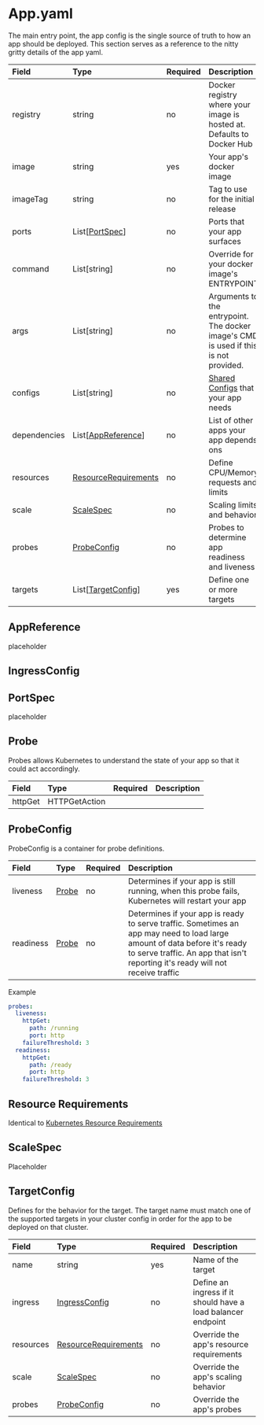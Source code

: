# App.yaml

The main entry point, the app config is the single source of truth to how an app should be deployed. This section serves as a reference to the nitty gritty details of the app yaml.

| Field         | Type            | Required | Description                    |
|:------------- |:--------------- |:-------- |:------------------------------ |
| registry      | string          | no       | Docker registry where your image is hosted at. Defaults to Docker Hub
| image         | string          | yes      | Your app's docker image
| imageTag      | string          | no       | Tag to use for the initial release
| ports         | List[[PortSpec](#portspec)]  | no       | Ports that your app surfaces
| command       | List[string]    | no       | Override for your docker image's ENTRYPOINT
| args          | List[string]    | no       | Arguments to the entrypoint. The docker image's CMD is used if this is not provided.
| configs       | List[string]    | no       | [Shared Configs](apps.md#configuration) that your app needs
| dependencies  | List[[AppReference](#appreference)] | no    | List of other apps your app depends ons
| resources     | [ResourceRequirements](#resource-requirements) | no | Define CPU/Memory requests and limits
| scale         | [ScaleSpec](#scalespec) | no | Scaling limits and behavior
| probes        | [ProbeConfig](#probeconfig) | no | Probes to determine app readiness and liveness
| targets       | List[[TargetConfig](#targetconfig)] | yes | Define one or more targets

## AppReference

placeholder

## IngressConfig

## PortSpec

placeholder

## Probe

Probes allows Kubernetes to understand the state of your app so that it could act accordingly.

| Field         | Type            | Required | Description                    |
|:------------- |:--------------- |:-------- |:------------------------------ |
| httpGet       | HTTPGetAction

## ProbeConfig

ProbeConfig is a container for probe definitions.

| Field         | Type            | Required | Description                    |
|:------------- |:--------------- |:-------- |:------------------------------ |
| liveness      | [Probe](#probe) | no       | Determines if your app is still running, when this probe fails, Kubernetes will restart your app
| readiness     | [Probe](#probe) | no       | Determines if your app is ready to serve traffic. Sometimes an app may need to load large amount of data before it's ready to serve traffic. An app that isn't reporting it's ready will not receive traffic

Example

```yaml
probes:
  liveness:
    httpGet:
      path: /running
      port: http
    failureThreshold: 3
  readiness:
    httpGet:
      path: /ready
      port: http
    failureThreshold: 3
```

## Resource Requirements

Identical to [Kubernetes Resource Requirements](https://kubernetes.io/docs/concepts/configuration/manage-resources-containers/)

## ScaleSpec

Placeholder

## TargetConfig

Defines for the behavior for the target. The target name must match one of the supported targets in your cluster config in order for the app to be deployed on that cluster.

| Field         | Type            | Required | Description                    |
|:------------- |:--------------- |:-------- |:------------------------------ |
| name          | string          | yes      | Name of the target
| ingress       | [IngressConfig](#ingressconfig) | no | Define an ingress if it should have a load balancer endpoint
| resources     | [ResourceRequirements](#resource-requirements) | no | Override the app's resource requirements
| scale         | [ScaleSpec](#scalespec) | no | Override the app's scaling behavior
| probes        | [ProbeConfig](#probeconfig) | no | Override the app's probes

